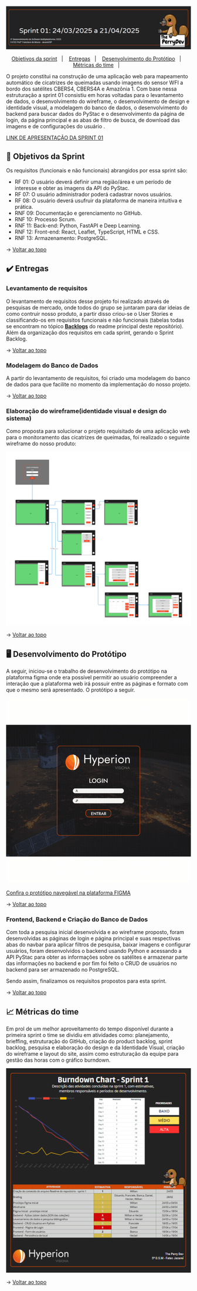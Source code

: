 <br id="topo">

<p align="center"> <img src="./Imagens_md/SPRINT-01.PNG" /></p>

<p align="center">
    <a href="#objetivos">Objetivos da sprint</a> &nbsp |&nbsp &nbsp
    <a href="#entregas">Entregas</a> &nbsp |&nbsp &nbsp
    <a href="#prototipo">Desenvolvimento do Protótipo</a> &nbsp |&nbsp &nbsp 
    <a href="#metricas">Métricas do time</a> &nbsp |&nbsp &nbsp
</p>

O projeto constitui na construção de uma aplicação web para mapeamento automático de cicatrizes de queimadas usando imagens do sensor WFI a bordo dos satélites CBERS4, CBERS4A e Amazônia 1. Com base nessa estruturação a sprint 01 consistiu em horas voltadas para o levantamento de dados, o desenvolvimento do wireframe, o desenvolvimento de design e identidade visual, a modelagem do banco de dados, o desenvolvimento do backend para buscar dados do PyStac e o desenvolvimento da página de login, da página principal e as abas de filtro de busca, de download das imagens e de configurações do usuário .

[LINK DE APRESENTAÇÃO DA SPRINT 01]()

<span id="objetivos">

## :dart: Objetivos da Sprint
Os requisitos (funcionais e não funcionais) abrangidos por essa sprint são:
- RF 01: O usuário deverá definir uma região/área e um período de interesse e obter as imagens da API do PyStac.
- RF 07: O usuário administrador poderá cadastrar novos usuários.
- RF 08: O usuário deverá usufruir da plataforma de maneira intuitiva e prática.
- RNF 09: Documentação e gerenciamento no GitHub.
- RNF 10: Processo Scrum.
- RNF 11: Back-end: Python, FastAPI e Deep Learning.
- RNF 12: Front-end: React, Leaflet, TypeScript, HTML e CSS.
- RNF 13: Armazenamento: PostgreSQL.


→ [Voltar ao topo](#topo)


<span id="entregas">
        
## :heavy_check_mark: Entregas

### Levantamento de requisitos

O levantamento de requisitos desse projeto foi realizado através de pesquisas de mercado, onde todos do grupo se juntaram para dar ideias de como contruir nosso produto, a partir disso criou-se o User Stories e classificando-os em requisitos funcionais e não funcionais (tabelas todas se encontram no tópico [**Backlogs**](#backlogs) do readme principal deste repositório). Além da organização dos requisitos em cada sprint, gerando o Sprint Backlog.


→ [Voltar ao topo](#topo)


### Modelagem do Banco de Dados

A partir do levantamento de requisitos, foi criado uma modelagem do banco de dados para que facilite no momento da implementação do nosso projeto.


→ [Voltar ao topo](#topo)


### Elaboração do wireframe(identidade visual e design do sistema)

Como proposta para solucionar o projeto requisitado de uma aplicação web para o monitoramento das cicatrizes de queimadas, foi realizado o seguinte wireframe do nosso produto:

<p align="center"><img src="./Imagens_md/Wireframe.png" /><p>


→ [Voltar ao topo](#topo)

<span id="prototipo">
    

## :desktop_computer: Desenvolvimento do Protótipo
A seguir, iniciou-se o trabalho de desenvolvimento do protótipo na plataforma figma onde era possível permitir ao usuário compreender a interação que a plataforma web irá possuir entre as páginas e formato com que o mesmo será apresentado. O protótipo a seguir.
    
<p align="center"><img width="600" src="./Imagens_md/Prototipo-Inicial.gif" /></p>

[Confira o protótipo navegável na plataforma FIGMA](https://www.figma.com/design/sqtAHsbGNnqJHRNCAOSQQI/Hyperion-Visiona?node-id=0-1&p=f&t=9wuaxpzianFrNiDr-0)

→ [Voltar ao topo](#topo)


### Frontend, Backend e Criação do Banco de Dados
Com toda a pesquisa inicial desenvolvida e ao wireframe proposto, foram desenvolvidas as páginas de login e página principal e suas respectivas abas do navbar para aplicar filtros de pesquisa, baixar imagens e configurar usuários, foram desenvolvidos o backend usando Python e acessando a API PyStac para obter as informações sobre os satélites e armazenar parte das informações no backend e por fim foi feito o CRUD de usuários no backend para ser armazenado no PostgreSQL.


Sendo assim, finalizamos os requisitos propostos para esta sprint.

→ [Voltar ao topo](#topo)


 <span id="metricas">
     
## :chart_with_upwards_trend: Métricas do time
Em prol de um melhor aproveitamento do tempo disponível durante a primeira sprint o time se dividiu em atividades como: planejamento, brieffing, estruturação do GitHub, criação do product backlog, sprint backlog, pesquisa e elaboração do design e da Identidade Visual, criação do wireframe e layout do site, assim como estruturação da equipe para gestão das horas com o gráfico burndown.
    
<p align="center"><img src="./Imagens_md/burndown-sprint-01.PNG" /></p>
    


→ [Voltar ao topo](#topo)